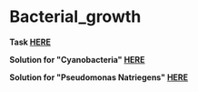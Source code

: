 # Bacterial_growth

**Task [HERE](task.md)**

**Solution for "Cyanobacteria" [HERE](bg_cyanobacteria.py)**

**Solution for "Pseudomonas Natriegens" [HERE](bg_pseudomonas_natriegens.py)**
